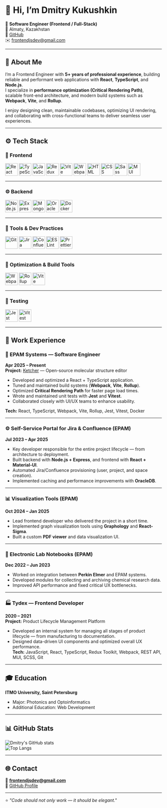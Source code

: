 # 👋 Hi, I’m Dmitry Kukushkin  

🎯 **Software Engineer (Frontend / Full-Stack)**  
📍 Almaty, Kazakhstan  
💼 [GitHub](https://github.com/KukushkinDmi1riy)  
✉️ frontendjsdev@gmail.com  

---

## 🧠 About Me  
I’m a Frontend Engineer with **5+ years of professional experience**, building reliable and performant web applications with **React**, **TypeScript**, and **Node.js**.  
I specialize in **performance optimization (Critical Rendering Path)**, scalable front-end architecture, and modern build systems such as **Webpack**, **Vite**, and **Rollup**.  

I enjoy designing clean, maintainable codebases, optimizing UI rendering, and collaborating with cross-functional teams to deliver seamless user experiences.

---

## ⚙️ Tech Stack  

### 🎨 Frontend
<p align="left">
  <img src="https://cdn.jsdelivr.net/gh/devicons/devicon/icons/react/react-original.svg" width="40" height="40" alt="React"/>
  <img src="https://cdn.jsdelivr.net/gh/devicons/devicon/icons/typescript/typescript-original.svg" width="40" height="40" alt="TypeScript"/>
  <img src="https://cdn.jsdelivr.net/gh/devicons/devicon/icons/javascript/javascript-original.svg" width="40" height="40" alt="JavaScript"/>
  <img src="https://cdn.jsdelivr.net/gh/devicons/devicon/icons/redux/redux-original.svg" width="40" height="40" alt="Redux"/>
  <img src="https://cdn.jsdelivr.net/gh/devicons/devicon/icons/vite/vite-original.svg" width="40" height="40" alt="Vite"/>
  <img src="https://cdn.jsdelivr.net/gh/devicons/devicon/icons/webpack/webpack-original.svg" width="40" height="40" alt="Webpack"/>
  <img src="https://cdn.jsdelivr.net/gh/devicons/devicon/icons/html5/html5-original.svg" width="40" height="40" alt="HTML"/>
  <img src="https://cdn.jsdelivr.net/gh/devicons/devicon/icons/css3/css3-original.svg" width="40" height="40" alt="CSS"/>
  <img src="https://cdn.jsdelivr.net/gh/devicons/devicon/icons/sass/sass-original.svg" width="40" height="40" alt="Sass"/>
  <img src="https://cdn.jsdelivr.net/gh/devicons/devicon/icons/materialui/materialui-original.svg" width="40" height="40" alt="MUI"/>
</p>

---

### ⚙️ Backend
<p align="left">
  <img src="https://cdn.jsdelivr.net/gh/devicons/devicon/icons/nodejs/nodejs-original.svg" width="40" height="40" alt="Node.js"/>
  <img src="https://cdn.jsdelivr.net/gh/devicons/devicon/icons/express/express-original.svg" width="40" height="40" alt="Express"/>
  <img src="https://cdn.jsdelivr.net/gh/devicons/devicon/icons/mongodb/mongodb-original.svg" width="40" height="40" alt="MongoDB"/>
  <img src="https://cdn.jsdelivr.net/gh/devicons/devicon/icons/oracle/oracle-original.svg" width="40" height="40" alt="OracleDB"/>
  <img src="https://cdn.jsdelivr.net/gh/devicons/devicon/icons/docker/docker-original.svg" width="40" height="40" alt="Docker"/>
</p>

---

### 🧰 Tools & Dev Practices
<p align="left">
  <img src="https://cdn.jsdelivr.net/gh/devicons/devicon/icons/git/git-original.svg" width="40" height="40" alt="Git"/>
  <img src="https://cdn.jsdelivr.net/gh/devicons/devicon/icons/jira/jira-original.svg" width="40" height="40" alt="Jira"/>
  <img src="https://cdn.jsdelivr.net/gh/devicons/devicon/icons/confluence/confluence-original.svg" width="40" height="40" alt="Confluence"/>
  <img src="https://cdn.jsdelivr.net/gh/devicons/devicon/icons/eslint/eslint-original.svg" width="40" height="40" alt="ESLint"/>
  <img src="https://cdn.jsdelivr.net/gh/devicons/devicon/icons/prettier/prettier-original.svg" width="40" height="40" alt="Prettier"/>
</p>

---

### 🚀 Optimization & Build Tools
<p align="left">
  <img src="https://cdn.jsdelivr.net/gh/devicons/devicon/icons/webpack/webpack-original.svg" width="40" height="40" alt="Webpack"/>
  <img src="https://cdn.jsdelivr.net/gh/devicons/devicon/icons/rollup/rollup-original.svg" width="40" height="40" alt="Rollup"/>
  <img src="https://cdn.jsdelivr.net/gh/devicons/devicon/icons/vite/vite-original.svg" width="40" height="40" alt="Vite"/>
</p>

---

### 🧪 Testing
<p align="left">
  <img src="https://cdn.jsdelivr.net/gh/devicons/devicon/icons/jest/jest-plain.svg" width="40" height="40" alt="Jest"/>
  <img src="https://cdn.jsdelivr.net/gh/devicons/devicon/icons/vitest/vitest-original.svg" width="40" height="40" alt="Vitest"/>
</p>

---

## 🧩 Work Experience  

### 🧪 EPAM Systems — Software Engineer  
**Apr 2025 – Present**  
**Project:** [Ketcher](https://lifescience.opensource.epam.com/ketcher/) — Open-source molecular structure editor  
- Developed and optimized a React + TypeScript application.  
- Tuned and maintained build systems (**Webpack**, **Vite**, **Rollup**).  
- Optimized **Critical Rendering Path** for faster page load times.  
- Wrote and maintained unit tests with **Jest** and **Vitest**.  
- Collaborated closely with UI/UX teams to enhance usability.  

**Tech:** React, TypeScript, Webpack, Vite, Rollup, Jest, Vitest, Docker  

---

### ⚙️ Self-Service Portal for Jira & Confluence (EPAM)  
**Jul 2023 – Apr 2025**  
- Key developer responsible for the entire project lifecycle — from architecture to deployment.  
- Built backend with **Node.js + Express**, and frontend with **React + Material-UI**.  
- Automated Jira/Confluence provisioning (user, project, and space creation).  
- Implemented caching and performance improvements with **OracleDB**.  

---

### 📊 Visualization Tools (EPAM)  
**Oct 2024 – Jan 2025**  
- Lead frontend developer who delivered the project in a short time.  
- Implemented graph visualization tools using **Graphology** and **React-Sigma**.  
- Built a custom **PDF viewer** and data visualization UI.  

---

### 🧬 Electronic Lab Notebooks (EPAM)  
**Dec 2022 – Jun 2023**  
- Worked on integration between **Perkin Elmer** and EPAM systems.  
- Developed modules for collecting and archiving chemical research data.  
- Improved API performance and fixed critical UX bottlenecks.  

---

### 🏭 Tydex — Frontend Developer  
**2020 – 2021**  
**Project:** Product Lifecycle Management Platform  
- Developed an internal system for managing all stages of product lifecycle — from manufacturing to documentation.  
- Designed data-driven UI components and optimized overall UX performance.  
**Tech:** JavaScript, React, TypeScript, Redux Toolkit, Webpack, REST API, MUI, SCSS, Git  

---

## 🎓 Education  
**ITMO University, Saint Petersburg**  
- Major: Photonics and Optoinformatics  
- Additional Education: Web Development  

---

## 📊 GitHub Stats  

![Dmitry's GitHub stats](https://github-readme-stats.vercel.app/api?username=KukushkinDmi1riy&show_icons=true&theme=tokyonight&hide_border=true)  
![Top Langs](https://github-readme-stats.vercel.app/api/top-langs/?username=KukushkinDmi1riy&layout=compact&theme=tokyonight&hide_border=true)  

---

## 🌐 Contact  
📧 **frontendjsdev@gmail.com**  
💼 [GitHub Profile](https://github.com/KukushkinDmi1riy)  

---

⭐️ _"Code should not only work — it should be elegant."_
